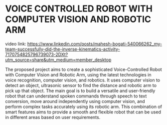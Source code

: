 # VOICE CONTROLLED ROBOT WITH COMPUTER VISION AND ROBOTIC ARM

video link: https://www.linkedin.com/posts/mahesh-bogati-540066262_my-team-successfully-did-the-inverse-kinematics-activity-7170754825796739073-2DXt?utm_source=share&utm_medium=member_desktop

The proposed project aims to create a sophisticated Voice-Controlled Robot with
Computer Vision and Robotic Arm, using the latest technologies in voice recognition,
computer vision, and robotics. It uses computer vision to detect an object, ultrasonic
sensor to find the distance and robotic arm to pick up that object. The main goal is to
build a versatile and user-friendly robot that can understand spoken commands through
speech to text conversion, move around independently using computer vision, and
perform complex tasks accurately using its robotic arm. This combination of smart
features aims to provide a smooth and flexible robot that can be used in different areas
based on user requirements.
